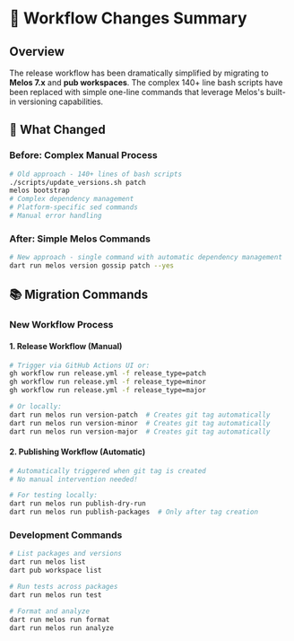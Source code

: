# 🚀 Workflow Changes Summary

## Overview

The release workflow has been dramatically simplified by migrating to **Melos 7.x** and **pub workspaces**. The complex 140+ line bash scripts have been replaced with simple one-line commands that leverage Melos's built-in versioning capabilities.

## 🔄 What Changed

### Before: Complex Manual Process
```bash
# Old approach - 140+ lines of bash scripts
./scripts/update_versions.sh patch
melos bootstrap
# Complex dependency management
# Platform-specific sed commands
# Manual error handling
```

### After: Simple Melos Commands
```bash
# New approach - single command with automatic dependency management
dart run melos version gossip patch --yes
```


## 📚 Migration Commands

### New Workflow Process

#### 1. Release Workflow (Manual)
```bash
# Trigger via GitHub Actions UI or:
gh workflow run release.yml -f release_type=patch
gh workflow run release.yml -f release_type=minor
gh workflow run release.yml -f release_type=major

# Or locally:
dart run melos run version-patch  # Creates git tag automatically
dart run melos run version-minor  # Creates git tag automatically
dart run melos run version-major  # Creates git tag automatically
```

#### 2. Publishing Workflow (Automatic)
```bash
# Automatically triggered when git tag is created
# No manual intervention needed!

# For testing locally:
dart run melos run publish-dry-run
dart run melos run publish-packages  # Only after tag creation
```

### Development Commands
```bash
# List packages and versions
dart run melos list
dart pub workspace list

# Run tests across packages
dart run melos run test

# Format and analyze
dart run melos run format
dart run melos run analyze
```
